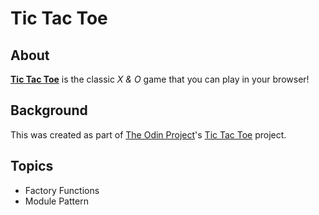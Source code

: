 # Tic Tac Toe

## About

**[Tic Tac Toe](https://4bdullah7eeshan.github.io/tic-tac-toe/)** is the classic *X & O* game that you can play in your browser!

## Background

This was created as part of [The Odin Project](https://www.theodinproject.com/)'s [Tic Tac Toe](https://www.theodinproject.com/lessons/node-path-javascript-tic-tac-toe) project.

## Topics

- Factory Functions
- Module Pattern
